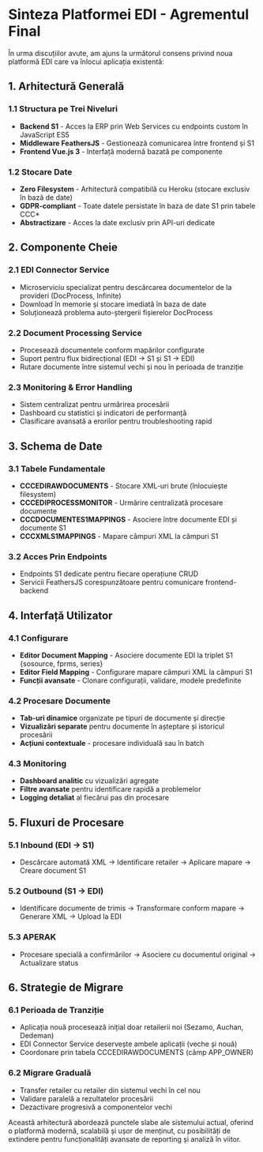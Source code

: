 # Sinteza Platformei EDI - Agrementul Final

În urma discuțiilor avute, am ajuns la următorul consens privind noua platformă EDI care va înlocui aplicația existentă:

## 1. Arhitectură Generală

### 1.1 Structura pe Trei Niveluri
- **Backend S1** - Acces la ERP prin Web Services cu endpoints custom în JavaScript ES5
- **Middleware FeathersJS** - Gestionează comunicarea între frontend și S1
- **Frontend Vue.js 3** - Interfață modernă bazată pe componente

### 1.2 Stocare Date
- **Zero Filesystem** - Arhitectură compatibilă cu Heroku (stocare exclusiv în bază de date)
- **GDPR-compliant** - Toate datele persistate în baza de date S1 prin tabele CCC*
- **Abstractizare** - Acces la date exclusiv prin API-uri dedicate

## 2. Componente Cheie

### 2.1 EDI Connector Service
- Microserviciu specializat pentru descărcarea documentelor de la provideri (DocProcess, Infinite)
- Download în memorie și stocare imediată în baza de date
- Soluționează problema auto-ștergerii fișierelor DocProcess

### 2.2 Document Processing Service
- Procesează documentele conform mapărilor configurate
- Suport pentru flux bidirecțional (EDI → S1 și S1 → EDI)
- Rutare documente între sistemul vechi și nou în perioada de tranziție

### 2.3 Monitoring & Error Handling
- Sistem centralizat pentru urmărirea procesării
- Dashboard cu statistici și indicatori de performanță
- Clasificare avansată a erorilor pentru troubleshooting rapid

## 3. Schema de Date

### 3.1 Tabele Fundamentale
- **CCCEDIRAWDOCUMENTS** - Stocare XML-uri brute (înlocuiește filesystem)
- **CCCEDIPROCESSMONITOR** - Urmărire centralizată procesare documente
- **CCCDOCUMENTES1MAPPINGS** - Asociere între documente EDI și documente S1
- **CCCXMLS1MAPPINGS** - Mapare câmpuri XML la câmpuri S1

### 3.2 Acces Prin Endpoints
- Endpoints S1 dedicate pentru fiecare operațiune CRUD
- Servicii FeathersJS corespunzătoare pentru comunicare frontend-backend

## 4. Interfață Utilizator

### 4.1 Configurare
- **Editor Document Mapping** - Asociere documente EDI la triplet S1 {sosource, fprms, series}
- **Editor Field Mapping** - Configurare mapare câmpuri XML la câmpuri S1
- **Funcții avansate** - Clonare configurații, validare, modele predefinite

### 4.2 Procesare Documente
- **Tab-uri dinamice** organizate pe tipuri de documente și direcție
- **Vizualizări separate** pentru documente în așteptare și istoricul procesării
- **Acțiuni contextuale** - procesare individuală sau în batch

### 4.3 Monitoring
- **Dashboard analitic** cu vizualizări agregate
- **Filtre avansate** pentru identificare rapidă a problemelor
- **Logging detaliat** al fiecărui pas din procesare

## 5. Fluxuri de Procesare

### 5.1 Inbound (EDI → S1)
- Descărcare automată XML → Identificare retailer → Aplicare mapare → Creare document S1

### 5.2 Outbound (S1 → EDI)
- Identificare documente de trimis → Transformare conform mapare → Generare XML → Upload la EDI

### 5.3 APERAK
- Procesare specială a confirmărilor → Asociere cu documentul original → Actualizare status

## 6. Strategie de Migrare

### 6.1 Perioada de Tranziție
- Aplicația nouă procesează inițial doar retailerii noi (Sezamo, Auchan, Dedeman)
- EDI Connector Service deservește ambele aplicații (veche și nouă)
- Coordonare prin tabela CCCEDIRAWDOCUMENTS (câmp APP_OWNER)

### 6.2 Migrare Graduală
- Transfer retailer cu retailer din sistemul vechi în cel nou
- Validare paralelă a rezultatelor procesării
- Dezactivare progresivă a componentelor vechi

Această arhitectură abordează punctele slabe ale sistemului actual, oferind o platformă modernă, scalabilă și ușor de menținut, cu posibilități de extindere pentru funcționalități avansate de reporting și analiză în viitor.